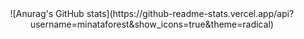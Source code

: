 <div align="center">
![Anurag's GitHub stats](https://github-readme-stats.vercel.app/api?username=minataforest&show_icons=true&theme=radical)
</div>